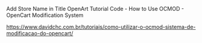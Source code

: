 Add Store Name in Title OpenArt
Tutorial Code - How to Use OCMOD - OpenCart Modification System

https://www.davidchc.com.br/tutoriais/como-utilizar-o-ocmod-sistema-de-modificacao-do-opencart/
